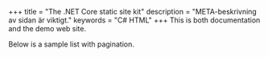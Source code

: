 +++
title = "The .NET Core static site kit"
description = "META-beskrivning av sidan är viktigt."
keywords = "C# HTML"
+++
This is both documentation and the demo web site.

Below is a sample list with pagination.